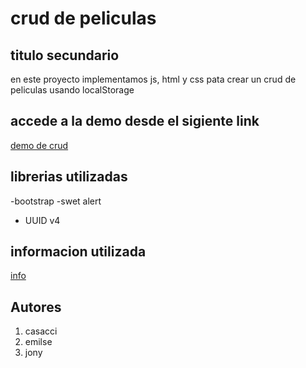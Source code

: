 # crud de peliculas
## titulo secundario

en este proyecto implementamos js, html y css pata crear un crud de peliculas usando localStorage
## accede a la demo desde el sigiente link

[demo de crud](http://127.0.0.1:5500/index.html)
  
  ## librerias utilizadas
  -bootstrap
  -swet alert
  - UUID v4


## informacion utilizada
[info](link)  

## Autores
1. casacci
2. emilse 
3. jony